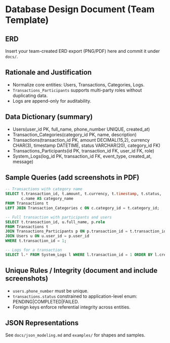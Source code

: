 # Database Design Document (Team Template)

## ERD
Insert your team-created ERD export (PNG/PDF) here and commit it under `docs/`.

## Rationale and Justification
- Normalize core entities: Users, Transactions, Categories, Logs.
- `Transactions_Participants` supports multi-party roles without duplicating data.
- Logs are append-only for auditability.

## Data Dictionary (summary)
- Users(user_id PK, full_name, phone_number UNIQUE, created_at)
- Transaction_Categories(category_id PK, name, description)
- Transactions(transaction_id PK, amount DECIMAL(15,2), currency CHAR(3), timestamp DATETIME, status VARCHAR(20), category_id FK)
- Transactions_Participants(id PK, transaction_id FK, user_id FK, role)
- System_Logs(log_id PK, transaction_id FK, event_type, created_at, message)

## Sample Queries (add screenshots in PDF)
```sql
-- Transactions with category name
SELECT t.transaction_id, t.amount, t.currency, t.timestamp, t.status,
       c.name AS category_name
FROM Transactions t
LEFT JOIN Transaction_Categories c ON c.category_id = t.category_id;

-- Full transaction with participants and users
SELECT t.transaction_id, u.full_name, p.role
FROM Transactions t
JOIN Transactions_Participants p ON p.transaction_id = t.transaction_id
JOIN Users u ON u.user_id = p.user_id
WHERE t.transaction_id = 1;

-- Logs for a transaction
SELECT l.* FROM System_Logs l WHERE l.transaction_id = 1 ORDER BY l.created_at;
```

## Unique Rules / Integrity (document and include screenshots)
- `users.phone_number` must be unique.
- `transactions.status` constrained to application-level enum: PENDING|COMPLETED|FAILED.
- Foreign keys enforce referential integrity across entities.

## JSON Representations
See `docs/json_modeling.md` and `examples/` for shapes and samples.


